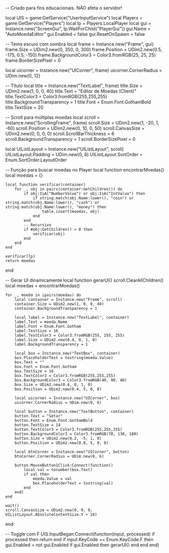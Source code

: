 -- Criado para fins educacionais. NÃO afeta o servidor!

local UIS = game:GetService("UserInputService")
local Players = game:GetService("Players")
local lp = Players.LocalPlayer
local gui = Instance.new("ScreenGui", lp:WaitForChild("PlayerGui"))
gui.Name = "AutoMoedaEditor"
gui.Enabled = false
gui.ResetOnSpawn = false

-- Tema escuro com sombra
local frame = Instance.new("Frame", gui)
frame.Size = UDim2.new(0, 350, 0, 300)
frame.Position = UDim2.new(0.5, -175, 0.5, -150)
frame.BackgroundColor3 = Color3.fromRGB(25, 25, 25)
frame.BorderSizePixel = 0

local uicorner = Instance.new("UICorner", frame)
uicorner.CornerRadius = UDim.new(0, 12)

-- Título
local title = Instance.new("TextLabel", frame)
title.Size = UDim2.new(1, 0, 0, 40)
title.Text = "Editor de Moedas (Client)"
title.TextColor3 = Color3.fromRGB(255,255,255)
title.BackgroundTransparency = 1
title.Font = Enum.Font.GothamBold
title.TextSize = 20

-- Scroll para múltiplas moedas
local scroll = Instance.new("ScrollingFrame", frame)
scroll.Size = UDim2.new(1, -20, 1, -60)
scroll.Position = UDim2.new(0, 10, 0, 50)
scroll.CanvasSize = UDim2.new(0, 0, 0, 0)
scroll.ScrollBarThickness = 6
scroll.BackgroundTransparency = 1
scroll.BorderSizePixel = 0

local UIListLayout = Instance.new("UIListLayout", scroll)
UIListLayout.Padding = UDim.new(0, 8)
UIListLayout.SortOrder = Enum.SortOrder.LayoutOrder

-- Função para buscar moedas no Player
local function encontrarMoedas()
	local moedas = {}

	local function verificar(container)
		for _, obj in pairs(container:GetChildren()) do
			if obj:IsA("NumberValue") or obj:IsA("IntValue") then
				if string.match(obj.Name:lower(), "coin") or string.match(obj.Name:lower(), "cash") or string.match(obj.Name:lower(), "money") then
					table.insert(moedas, obj)
				end
			end
			-- Recursivo
			if #obj:GetChildren() > 0 then
				verificar(obj)
			end
		end
	end

	verificar(lp)
	return moedas
end

-- Gerar UI dinamicamente
local function gerarUI()
	scroll:ClearAllChildren()
	local moedas = encontrarMoedas()

	for _, moeda in ipairs(moedas) do
		local container = Instance.new("Frame", scroll)
		container.Size = UDim2.new(1, 0, 0, 40)
		container.BackgroundTransparency = 1

		local label = Instance.new("TextLabel", container)
		label.Text = moeda.Name
		label.Font = Enum.Font.Gotham
		label.TextSize = 16
		label.TextColor3 = Color3.fromRGB(255, 255, 255)
		label.Size = UDim2.new(0.4, 0, 1, 0)
		label.BackgroundTransparency = 1

		local box = Instance.new("TextBox", container)
		box.PlaceholderText = tostring(moeda.Value)
		box.Text = ""
		box.Font = Enum.Font.Gotham
		box.TextSize = 16
		box.TextColor3 = Color3.fromRGB(255,255,255)
		box.BackgroundColor3 = Color3.fromRGB(40, 40, 40)
		box.Size = UDim2.new(0.4, 0, 1, 0)
		box.Position = UDim2.new(0.4, 5, 0, 0)

		local uicorner = Instance.new("UICorner", box)
		uicorner.CornerRadius = UDim.new(0, 6)

		local button = Instance.new("TextButton", container)
		button.Text = "Setar"
		button.Font = Enum.Font.GothamBold
		button.TextSize = 14
		button.TextColor3 = Color3.fromRGB(255,255,255)
		button.BackgroundColor3 = Color3.fromRGB(70, 130, 180)
		button.Size = UDim2.new(0.2, -5, 1, 0)
		button.Position = UDim2.new(0.8, 5, 0, 0)

		local btnCorner = Instance.new("UICorner", button)
		btnCorner.CornerRadius = UDim.new(0, 6)

		button.MouseButton1Click:Connect(function()
			local val = tonumber(box.Text)
			if val then
				moeda.Value = val
				box.PlaceholderText = tostring(val)
			end
		end)
	end

	wait()
	scroll.CanvasSize = UDim2.new(0, 0, 0, UIListLayout.AbsoluteContentSize.Y + 10)
end

-- Toggle com F
UIS.InputBegan:Connect(function(input, processed)
	if processed then return end
	if input.KeyCode == Enum.KeyCode.F then
		gui.Enabled = not gui.Enabled
		if gui.Enabled then
			gerarUI()
		end
	end
end)
